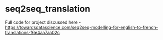 # seq2seq_translation

Full code for project discussed here - https://towardsdatascience.com/seq2seq-modelling-for-english-to-french-translations-f6e4aa7aa02c

